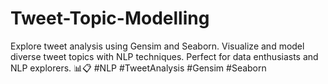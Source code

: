# Tweet-Topic-Modelling
Explore tweet analysis using Gensim and Seaborn. Visualize and model diverse tweet topics with NLP techniques. Perfect for data enthusiasts and NLP explorers. 📊📋 #NLP #TweetAnalysis #Gensim #Seaborn
